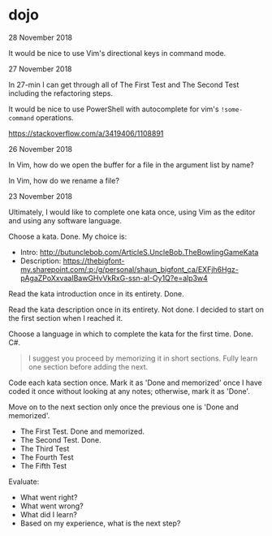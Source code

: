 
# dojo

28 November 2018

It would be nice to use Vim's directional keys in command mode.

27 November 2018

In 27-min I can get through all of The First Test and The Second Test including the refactoring steps.

It would be nice to use PowerShell with autocomplete for vim's `!some-command` operations.

https://stackoverflow.com/a/3419406/1108891

26 November 2018

In Vim, how do we open the buffer for a file in the argument list by name?

In Vim, how do we rename a file?

23 November 2018

Ultimately, I would like to complete one kata once, using Vim as the editor and using any software language.

Choose a kata. Done. My choice is:

* Intro: http://butunclebob.com/ArticleS.UncleBob.TheBowlingGameKata
* Description: https://thebigfont-my.sharepoint.com/:p:/g/personal/shaun_bigfont_ca/EXFjh6Hgz-pAgaZPoXxvaaIBawGHvVkRxG-ssn-aI-Oy1Q?e=alp3w4

Read the kata introduction once in its entirety. Done.

Read the kata description once in its entirety. Not done. I decided to start on the first section when I reached it.

Choose a language in which to complete the kata for the first time. Done. C#.

> I suggest you proceed by memorizing it in short sections. Fully learn one section before adding the next.

Code each kata section once. Mark it as 'Done and memorized' once I have coded it once without looking at any notes; otherwise, mark it as 'Done'. 

Move on to the next section only once the previous one is 'Done and memorized'.

* The First Test. Done and memorized.
* The Second Test. Done.
* The Third Test
* The Fourth Test
* The Fifth Test

Evaluate: 

* What went right? 
* What went wrong? 
* What did I learn? 
* Based on my experience, what is the next step?
